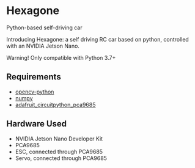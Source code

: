 # Hexagone
Python-based self-driving car

Introducing Hexagone: a self driving RC car based on python, controlled with an NVIDIA Jetson Nano.

Warning! Only compatible with Python 3.7+

## Requirements
- [opencv-python](https://pypi.org/project/opencv-python/)
- [numpy](https://pypi.org/project/numpy/)
- [adafruit_circuitpython_pca9685](https://pypi.org/project/Adafruit-circuitpython-PCA9685/)

## Hardware Used
- NVIDIA Jetson Nano Developer Kit
- PCA9685
- ESC, connected through PCA9685
- Servo, connected through PCA9685
